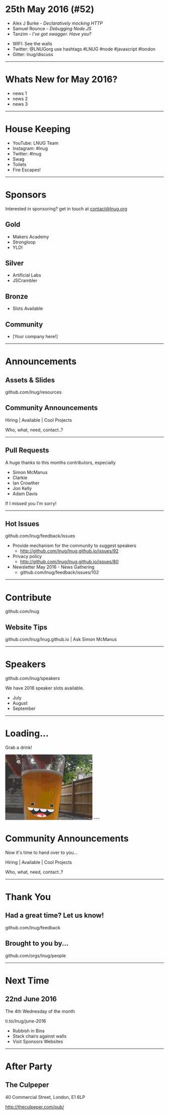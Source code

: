 
<!--
master: landing-slide
-->
<object id="logo" type="image/svg+xml" data="images/lnug-logo.svg"></object>
# 25th May 2016 (#52)

<ul class="speakers">
  <li class="speaker-card">Alex J Burke - <em>Declaratively mocking HTTP</em></li>
  <li class="speaker-card">Samuel Rounce - <em>Debugging Node.JS</em></li>
  <li class="speaker-card">Tanzim - <em>I've got swagger. Have you?</em></li>
</ul>

<ul class="information">
  <li class="information-item">WIFI: See the walls</li>
  <li class="information-item">Twitter: @LNUGorg use hashtags #LNUG #node #javascript #london</li>
  <li class="information-item">Gitter: lnug/discuss</li>
</ul>

---
<!--
master: bullet-slide
-->

# Whats New for May 2016?

- news 1
- news 2
- news 3

---
<!--
master: bullet-slide
-->

# House Keeping

* YouTube: LNUG Team
* Instagram: #lnug
* Twitter: #lnug
* Swag
* Toilets
* Fire Escapes!

---
<!--
master: sponsor-slide
-->

# Sponsors
Interested in sponsoring? get in touch at contact@lnug.org

## Gold
* Makers Academy
* Strongloop
* YLD!

## Silver
* Artificial Labs
* JSCrambler

## Bronze
* Slots Available

## Community
* [Your company here!]

---
<!--
master: basic-slide
-->

# Announcements

## Assets & Slides
github.com/lnug/resources

## Community Announcements
Hiring | Available | Cool Projects

Who, what, need, contact..?

---
<!--
master: bullet-caption-slide
-->

## Pull Requests
A huge thanks to this months contributors, especially
* Simon McManus
* Clarkie
* Ian Crowther
* Jon Kelly
* Adam Davis

If I missed you I'm sorry!

---
<!--
master: bullet-caption-slide
-->

## Hot Issues
github.com/lnug/feedback/issues

* Provide mechanism for the community to suggest speakers
    * http://github.com/lnug/lnug.github.io/issues/92
* Privacy policy
    * http://github.com/lnug/lnug.github.io/issues/80
* Newsletter May 2016 - News Gathering
    * github.com/lnug/feedback/issues/102

---
<!--
master: basic-caption-slide
-->

# Contribute
github.com/lnug

## Website Tips
github.com/lnug/lnug.github.io | Ask Simon McManus

---
<!--
master: bullet-caption-slide
-->

# Speakers
github.com/lnug/speakers

We have 2016 speaker slots available.

* July
* August
* September

---
<!--
master: basic-slide
-->

# Loading...
Grab a drink!

<img src="images/beer.gif" width="55%"/>
---
<!--
master: basic-slide
-->

# Community Announcements
Now it's time to hand over to you...

Hiring | Available | Cool Projects

Who, what, need, contact..?

---
<!--
master: basic-slide
-->

# Thank You

## Had a great time? Let us know!
github.com/lnug/feedback

## Brought to you by...
github.com/orgs/lnug/people

---
<!--
master: bullet-caption-slide
-->

# Next Time
## 22nd June 2016
The 4th Wednesday of the month

ti.to/lnug/june-2016

* Rubbish in Bins
* Stack chairs against walls
* Visit Sponsors Websites

---
<!--
master: basic-slide
-->

# After Party

## The Culpeper

40 Commercial Street,
London,
E1 6LP

http://theculpeper.com/pub/


